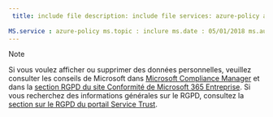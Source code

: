 ```yaml
---
 title: include file description: include file services: azure-policy author: eross-msft
 
MS.service : azure-policy ms.topic : inclure ms.date : 05/01/2018 ms.author : lizross ms.custom : inclure le fichier ms.collection : M365-identity-device-management
---
```


>[!Note]
>Si vous voulez afficher ou supprimer des données personnelles, veuillez consulter les conseils de Microsoft dans [Microsoft Compliance Manager](https://servicetrust.microsoft.com/ComplianceManager) et dans la [section RGPD du site Conformité de Microsoft 365 Entreprise](https://docs.microsoft.com/en-us/microsoft-365/compliance/gdpr). Si vous recherchez des informations générales sur le RGPD, consultez la [section sur le RGPD du portail Service Trust](https://servicetrust.microsoft.com/ViewPage/GDPRGetStarted).
